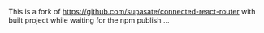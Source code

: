 This is a fork of https://github.com/supasate/connected-react-router with built project while waiting for the npm publish ...
